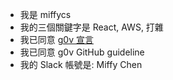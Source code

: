 - 我是 miffycs
- 我的三個關鍵字是 React, AWS, 打雜
- 我已同意 [g0v 宣言](https://g0v.tw/zh-TW/manifesto.html)
- 我已同意 g0v GitHub guideline
- 我的 Slack 帳號是: Miffy Chen
